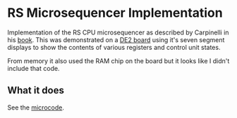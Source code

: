 # RS Microsequencer Implementation
Implementation of the RS CPU microsequencer as described by Carpinelli in his [book](https://www.amazon.co.uk/Computer-Systems-Organization-Architecture-United/dp/0201612534/ref=sr_1_1?s=books&ie=UTF8&qid=1525965130&sr=1-1&refinements=p_27%3AJohn+Carpinelli). 
This was demonstrated on a [DE2 board](https://www.terasic.com.tw/cgi-bin/page/archive.pl?No=30) using it's seven segment displays to show the contents of various registers and control unit states. 

From memory it also used the RAM chip on the board but it looks like I didn't include that code. 

## What it does
See the [microcode](CU_REG/control_unit/microcode.vhd).
